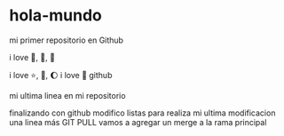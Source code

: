 # hola-mundo

mi primer repositorio en Github

i love :icecream:, :pizza:, :dog:

 i love :star:, :book:, :moon: 
 i love :horse:
  github

mi ultima linea en mi repositorio


finalizando con github
modifico listas 
para realiza mi ultima modificacion
una linea más
GIT PULL 
vamos a agregar un merge a la rama principal
